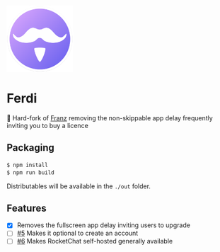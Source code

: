<img src="./build-helpers/images/icon.png" alt="" width="150"/>

# Ferdi

👛 Hard-fork of [Franz](https://github.com/meetfranz/franz) removing the non-skippable app delay frequently inviting you to buy a licence

## Packaging

```bash
$ npm install
$ npm run build
```

Distributables will be available in the `./out` folder.

## Features

- [x] Removes the fullscreen app delay inviting users to upgrade
- [ ] [#5](https://github.com/kytwb/ferdi/issues/5) Makes it optional to create an account
- [ ] [#6](https://github.com/kytwb/ferdi/issues/6) Makes RocketChat self-hosted generally available
